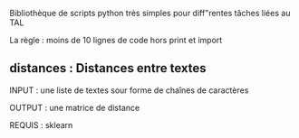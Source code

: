 Bibliothèque de scripts python très simples pour diff"rentes tâches liées au TAL

La règle : moins de 10 lignes de code hors print et import


## distances : Distances entre textes

INPUT  : une liste de textes sour forme de chaînes de caractères

OUTPUT : une matrice de distance

REQUIS : sklearn
